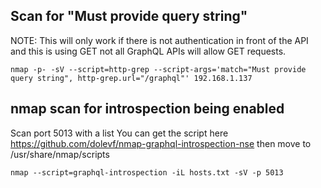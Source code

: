## Scan for "Must provide query string"
NOTE: This will only work if there is not authentication in front of the API and this is using GET not all GraphQL APIs will allow GET requests. 
```
nmap -p- -sV --script=http-grep --script-args='match="Must provide query string", http-grep.url="/graphql"' 192.168.1.137 
```

## nmap scan for introspection being enabled
Scan port 5013 with a list
You can get the script here https://github.com/dolevf/nmap-graphql-introspection-nse then move to /usr/share/nmap/scripts
```
nmap --script=graphql-introspection -iL hosts.txt -sV -p 5013
```
